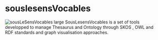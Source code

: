 # souslesensVocables

![sousLeSensVocables large](https://user-images.githubusercontent.com/1880078/130787939-adf887d3-0054-4aa7-9867-0fbcd5bfc7a2.png)
SousLesensVocables is a set of tools developped to manage Thesaurus and Ontology through SKOS , OWL and RDF standards and graph visualisation approaches.

 
